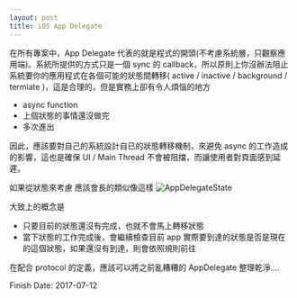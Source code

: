 ```yaml
---
layout: post
title: iOS App Delegate
--- 
```


在所有專案中，App Delegate 代表的就是程式的開頭(不考慮系統層，只觀察應用端)。系統所提供的方式只是一個 sync 的 callback，所以原則上你沒辦法阻止系統要你的應用程式在各個可能的狀態間轉移( active / inactive / background / termiate )，這是合理的，但是實務上卻有令人煩惱的地方

- async function 
- 上個狀態的事情還沒做完
- 多次進出

因此，應該要對自己的系統設計自已的狀態轉移機制，來避免 async 的工作造成的影響，這也是確保 UI / Main Thread 不會被阻擋，而讓使用者對頁面感到延遲。

如果從狀態來考慮
應該會長的類似像這樣
![AppDelegateState](https://willsbor.github.io/images/AppDelegateState.png)

大致上的概念是
- 只要目前的狀態還沒有完成，也就不會馬上轉移狀態
- 當下狀態的工作完成後，會繼續檢查目前 app 實際要到達的狀態是否是現在的這個狀態，如果還沒有到達，則會依照規則前往

在配合 protocol 的定義，應該可以將之前亂糟糟的 AppDelegate 整理乾淨....

Finish Date: 2017-07-12